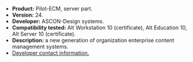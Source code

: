 * **Product:** Pilot-ECM, server part.
* **Version:** 24.
* **Developer:** ASCON-Design systems.
* **Compatibility tested:** Alt Workstation 10 (certificate), Alt Education 10, Alt Server 10 (certificate).
* **Description:** a new generation of organization enterprise content management systems.
* [Developer contact information.](https://ascon.ru/)


